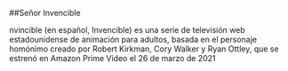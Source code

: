 ##Señor Invencible


nvincible (en español, Invencible) es una serie de televisión web estadounidense de animación para adultos, basada en el personaje homónimo creado por Robert Kirkman, Cory Walker y Ryan Ottley, que se estrenó en Amazon Prime Video el 26 de marzo de 2021
